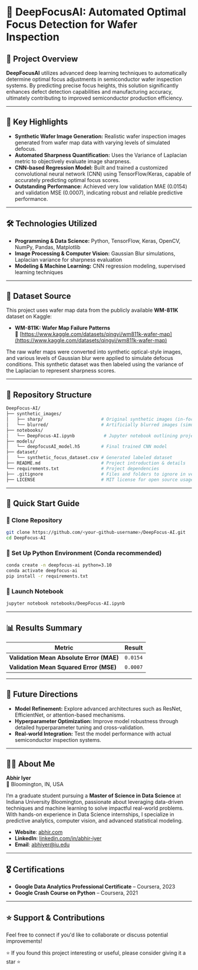 
# 📌 DeepFocusAI: Automated Optimal Focus Detection for Wafer Inspection

## 🚀 Project Overview

**DeepFocusAI** utilizes advanced deep learning techniques to automatically determine optimal focus adjustments in semiconductor wafer inspection systems. By predicting precise focus heights, this solution significantly enhances defect detection capabilities and manufacturing accuracy, ultimately contributing to improved semiconductor production efficiency.

---

## 🌟 Key Highlights

- **Synthetic Wafer Image Generation:** Realistic wafer inspection images generated from wafer map data with varying levels of simulated defocus.
- **Automated Sharpness Quantification:** Uses the Variance of Laplacian metric to objectively evaluate image sharpness.
- **CNN-based Regression Model:** Built and trained a customized convolutional neural network (CNN) using TensorFlow/Keras, capable of accurately predicting optimal focus scores.
- **Outstanding Performance:** Achieved very low validation MAE (0.0154) and validation MSE (0.0007), indicating robust and reliable predictive performance.

---

## 🛠️ Technologies Utilized

- **Programming & Data Science:** Python, TensorFlow, Keras, OpenCV, NumPy, Pandas, Matplotlib
- **Image Processing & Computer Vision:** Gaussian Blur simulations, Laplacian variance for sharpness evaluation
- **Modeling & Machine Learning:** CNN regression modeling, supervised learning techniques

---

## 📁 Dataset Source

This project uses wafer map data from the publicly available **WM-811K** dataset on Kaggle:

- **WM-811K: Wafer Map Failure Patterns**  
  📎 [https://www.kaggle.com/datasets/qingyi/wm811k-wafer-map](https://www.kaggle.com/datasets/qingyi/wm811k-wafer-map)

The raw wafer maps were converted into synthetic optical-style images, and various levels of Gaussian blur were applied to simulate defocus conditions. This synthetic dataset was then labeled using the variance of the Laplacian to represent sharpness scores.

---

## 📂 Repository Structure

```bash
DeepFocus-AI/
├── synthetic_images/
│   ├── sharp/                      # Original synthetic images (in-focus)
│   └── blurred/                    # Artificially blurred images (simulated defocus)
├── notebooks/
│   └── DeepFocus-AI.ipynb           # Jupyter notebook outlining project workflow
├── models/
│   └── deepfocusAI_model.h5        # Final trained CNN model
├── dataset/
│   └── synthetic_focus_dataset.csv # Generated labeled dataset
├── README.md                       # Project introduction & details
└── requirements.txt                # Project dependencies
├── .gitignore                      # Files and folders to ignore in version control
├── LICENSE                         # MIT license for open source usage
```

---

## 🚩 Quick Start Guide

### 🔸 Clone Repository

```bash
git clone https://github.com/<your-github-username>/DeepFocus-AI.git
cd DeepFocus-AI
```

### 🔸 Set Up Python Environment (Conda recommended)

```bash
conda create -n deepfocus-ai python=3.10
conda activate deepfocus-ai
pip install -r requirements.txt
```

### 🔸 Launch Notebook

```bash
jupyter notebook notebooks/DeepFocus-AI.ipynb
```

---

## 📊 Results Summary

| Metric                                    | Result    |
|-------------------------------------------|-----------|
| **Validation Mean Absolute Error (MAE)**  | `0.0154`  |
| **Validation Mean Squared Error (MSE)**   | `0.0007`  |

---

## 🔮 Future Directions

- **Model Refinement:** Explore advanced architectures such as ResNet, EfficientNet, or attention-based mechanisms.
- **Hyperparameter Optimization:** Improve model robustness through detailed hyperparameter tuning and cross-validation.
- **Real-world Integration:** Test the model performance with actual semiconductor inspection systems.

---

## 🧑‍💻 About Me

**Abhir Iyer**  
📍 Bloomington, IN, USA  

I’m a graduate student pursuing a **Master of Science in Data Science** at Indiana University Bloomington, passionate about leveraging data-driven techniques and machine learning to solve impactful real-world problems. With hands-on experience in Data Science internships, I specialize in predictive analytics, computer vision, and advanced statistical modeling.

- **Website**: [abhir.com](https://abhir.com)  
- **LinkedIn**: [linkedin.com/in/abhir-iyer](https://linkedin.com/in/abhir-iyer)  
- **Email**: [abhiyer@iu.edu](mailto:abhiyer@iu.edu)  

---

## 🎖️ Certifications

- **Google Data Analytics Professional Certificate** – Coursera, 2023  
- **Google Crash Course on Python** – Coursera, 2021  

---

## ⭐ Support & Contributions

Feel free to connect if you'd like to collaborate or discuss potential improvements!

⭐ If you found this project interesting or useful, please consider giving it a star ⭐
